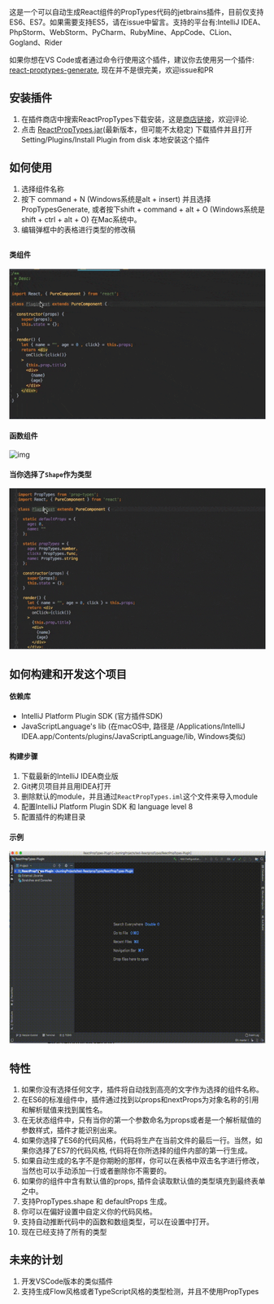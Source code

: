 这是一个可以自动生成React组件的PropTypes代码的jetbrains插件，目前仅支持ES6、ES7。如果需要支持ES5，请在issue中留言。支持的平台有:IntelliJ IDEA、PhpStorm、WebStorm、PyCharm、RubyMine、AppCode、CLion、Gogland、Rider

如果你想在VS Code或者通过命令行使用这个插件，建议你去使用另一个插件: [react-proptypes-generate](https://github.com/dpzxsm/react-proptypes-generate), 现在并不是很完美，欢迎issue和PR

## 安装插件
1. 在插件商店中搜索ReactPropTypes下载安装，这是<a href= https://plugins.jetbrains.com/plugin/10155-reactproptypes>商店链接</a>，欢迎评论.
2. 点击 <a href=https://raw.githubusercontent.com/dpzxsm/ReactPropTypes-Plugin-Intellij/master/ReactPropTypes.jar>ReactPropTypes.jar</a>(最新版本，但可能不太稳定) 下载插件并且打开Setting/Plugins/Install Plugin from disk 本地安装这个插件
   
## 如何使用
1. 选择组件名称
2. 按下 command + N (Windows系统是alt + insert) 并且选择PropTypesGenerate, 或者按下shift + command + alt + O (Windows系统是shift + ctrl + alt + O) 在Mac系统中。
3. 编辑弹框中的表格进行类型的修改稿

## 
#### 类组件
![img](./ScreenShots/ScreenShot1.gif)
#### 函数组件
![img](./ScreenShots/ScreenShot2.gif)
#### 当你选择了`Shape`作为类型
![img](./ScreenShots/ScreenShot3.gif)

## 如何构建和开发这个项目

#### 依赖库
* IntelliJ Platform Plugin SDK (官方插件SDK)
* JavaScriptLanguage's lib (在macOS中, 路径是 /Applications/IntelliJ IDEA.app/Contents/plugins/JavaScriptLanguage/lib, Windows类似)

#### 构建步骤
1. 下载最新的IntelliJ IDEA商业版
2. Git拷贝项目并且用IDEA打开
3. 删除默认的module，并且通过`ReactPropTypes.iml`这个文件来导入module
4. 配置IntelliJ Platform Plugin SDK 和 language level 8
5. 配置插件的构建目录

#### 示例
![img](./ScreenShots/ScreenShot4.gif)

## 特性
1. 如果你没有选择任何文字，插件将自动找到高亮的文字作为选择的组件名称。
1. 在ES6的标准组件中，插件通过找到以props和nextProps为对象名称的引用和解析赋值来找到属性名。
2. 在无状态组件中，只有当你的第一个参数命名为props或者是一个解析赋值的参数样式，插件才能识别出来。
3. 如果你选择了ES6的代码风格，代码将生产在当前文件的最后一行。当然，如果你选择了ES7的代码风格, 代码将在你所选择的组件内部的第一行生成。
4. 如果自动生成的名字不是你期盼的那样，你可以在表格中双击名字进行修改，当然也可以手动添加一行或者删除你不需要的。
5. 如果你的组件中含有默认值的props, 插件会读取默认值的类型填充到最终表单之中。
6. 支持PropTypes.shape 和 defaultProps 生成。
7. 你可以在偏好设置中自定义你的代码风格。
8. 支持自动推断代码中的函数和数组类型，可以在设置中打开。
9. 现在已经支持了所有的类型

## 未来的计划
1. 开发VSCode版本的类似插件
2. 支持生成Flow风格或者TypeScript风格的类型检测，并且不使用PropTypes